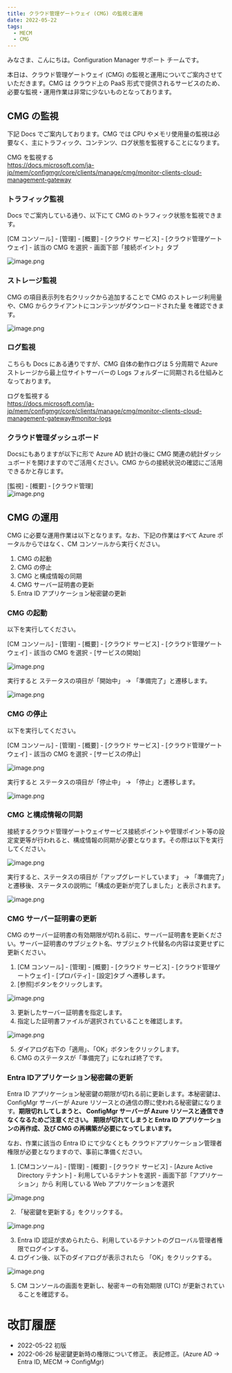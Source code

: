 ```yaml
---
title: クラウド管理ゲートウェイ (CMG) の監視と運用
date: 2022-05-22
tags:
  - MECM
  - CMG
---
```


みなさま、こんにちは。Configuration Manager サポート チームです。  

本日は、クラウド管理ゲートウェイ (CMG) の監視と運用についてご案内させていただきます。CMG は クラウド上の PaaS 形式で提供されるサービスのため、必要な監視・運用作業は非常に少ないものとなっております。

## CMG の監視

下記 Docs でご案内しております。CMG では CPU やメモリ使用量の監視は必要なく、主にトラフィック、コンテンツ、ログ状態を監視することになります。

CMG を監視する  
https://docs.microsoft.com/ja-jp/mem/configmgr/core/clients/manage/cmg/monitor-clients-cloud-management-gateway

### トラフィック監視

Docs でご案内している通り、以下にて CMG のトラフィック状態を監視できます。

[CM コンソール] - [管理] - [概要] - [クラウド サービス] - [クラウド管理ゲートウェイ] - 該当の CMG を選択 - 画面下部「接続ポイント」タブ

![image.png](./20220522_01/20220522_01_01.png)

### ストレージ監視

CMG の項目表示列を右クリックから追加することで CMG のストレージ利用量や、CMG からクライアントにコンテンツがダウンロードされた量 を確認できます。

![image.png](./20220522_01/20220522_01_02.png)

### ログ監視

こちらも Docs にある通りですが、CMG 自体の動作ログは 5 分周期で Azure ストレージから最上位サイトサーバーの Logs フォルダーに同期される仕組みとなっております。

ログを監視する  
https://docs.microsoft.com/ja-jp/mem/configmgr/core/clients/manage/cmg/monitor-clients-cloud-management-gateway#monitor-logs

### クラウド管理ダッシュボード

Docsにもありますが以下に形で Azure AD 統計の後に CMG 関連の統計ダッシュボードを開けますのでご活用ください。CMG からの接続状況の確認にご活用できるかと存じます。

[監視] - [概要] - [クラウド管理]  
![image.png](./20220522_01/20220522_01_03.png)

## CMG の運用

CMG に必要な運用作業は以下となります。なお、下記の作業はすべて Azure ポータルからではなく、CM コンソールから実行ください。

1. CMG の起動
2. CMG の停止
3. CMG と構成情報の同期
4. CMG サーバー証明書の更新
5. Entra ID アプリケーション秘密鍵の更新

### CMG の起動

以下を実行してください。  

[CM コンソール] - [管理] - [概要] - [クラウド サービス] - [クラウド管理ゲートウェイ] - 該当の CMG を選択 - [サービスの開始]

![image.png](./20220522_01/20220522_01_06.png)

実行すると ステータスの項目が「開始中」 -> 「準備完了」と遷移します。

![image.png](./20220522_01/20220522_01_07.png)

### CMG の停止

以下を実行してください。  

[CM コンソール] - [管理] - [概要] - [クラウド サービス] - [クラウド管理ゲートウェイ] - 該当の CMG を選択 - [サービスの停止]  

![image.png](./20220522_01/20220522_01_04.png)

実行すると ステータスの項目が「停止中」 -> 「停止」と遷移します。  

![image.png](./20220522_01/20220522_01_05.png)

### CMG と構成情報の同期

接続するクラウド管理ゲートウェイサービス接続ポイントや管理ポイント等の設定変更等が行われると、構成情報の同期が必要となります。その際は以下を実行してください。  

![image.png](./20220522_01/20220522_01_08.png)

実行すると、ステータスの項目が「アップグレードしています」 -> 「準備完了」と遷移後、ステータスの説明に「構成の更新が完了しました」と表示されます。

![image.png](./20220522_01/20220522_01_09.png)

### CMG サーバー証明書の更新

CMG のサーバー証明書の有効期限が切れる前に、サーバー証明書を更新ください。サーバー証明書のサブジェクト名、サブジェクト代替名の内容は変更せずに更新ください。

1. [CM コンソール] - [管理] - [概要] - [クラウド サービス] - [クラウド管理ゲートウェイ] - [プロパティ] - [設定]タブ へ遷移します。
2. [参照]ボタンをクリックします。  

![image.png](./20220522_01/20220522_01_10.png)

3. 更新したサーバー証明書を指定します。
4. 指定した証明書ファイルが選択されていることを確認します。

![image.png](./20220522_01/20220522_01_11.png)  

5. ダイアログ右下の「適用」、「OK」ボタンをクリックします。
6. CMG のステータスが「準備完了」になれば終了です。

### Entra IDアプリケーション秘密鍵の更新

Entra ID アプリケーション秘密鍵の期限が切れる前に更新します。本秘密鍵は、ConfigMgr サーバーが Azure リソースとの通信の際に使われる秘密鍵になります。**期限切れしてしまうと、 ConfigMgr サーバーが Azure リソースと通信できなくなるためご注意ください。 期限が切れてしまうと Entra ID アプリケーションの再作成、及び CMG の再構築が必要になってしまいます。**

なお、作業に該当の Entra ID にて少なくとも クラウドアプリケーション管理者 権限が必要となりますので、事前に準備ください。

1. [CMコンソール] - [管理] - [概要] - [クラウド サービス] - [Azure Active Directory テナント] - 利用しているテナントを選択 - 画面下部「アプリケーション」から 利用している Web アプリケーションを選択  

![image.png](./20220522_01/20220522_01_12.png)  

2. 「秘密鍵を更新する」をクリックする。  

![image.png](./20220522_01/20220522_01_13.png)  

3. Entra ID 認証が求められたら、利用しているテナントのグローバル管理者権限でログインする。
4. ログイン後、以下のダイアログが表示されたら 「OK」をクリックする。　　

![image.png](./20220522_01/20220522_01_14.png)  

5. CM コンソールの画面を更新し、秘密キーの有効期限 (UTC) が更新されていることを確認する。

# 改訂履歴
- 2022-05-22 初版
- 2022-06-26 秘密鍵更新時の権限について修正。 表記修正。(Azure AD -> Entra ID, MECM -> ConfigMgr)